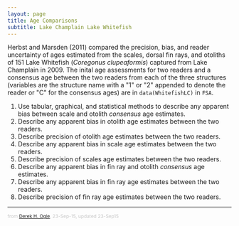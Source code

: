 ```yaml
---
layout: page
title: Age Comparisons
subtitle: Lake Champlain Lake Whitefish
---
```


Herbst and Marsden (2011) compared the precision, bias, and reader uncertainty of ages estimated from the scales, dorsal fin rays, and otoliths of 151 Lake Whitefish (*Coregonus clupeaformis*) captured from Lake Champlain in 2009.  The inital age assessments for two readers and a consensus age between the two readers from each of the three structures (variables are the structure name with a "1" or "2" appended to denote the reader or "C" for the consensus ages) are in `data(WhitefishLC)` in `FSA`.

1. Use tabular, graphical, and statistical methods to describe any apparent bias between scale and otolith *consensus* age estimates.
1. Describe any apparent bias in otolith age estimates between the two readers.
1. Describe precision of otolith age estimates between the two readers.
1. Describe any apparent bias in scale age estimates between the two readers.
1. Describe precision of scales age estimates between the two readers.
1. Describe any apparent bias in fin ray and otolith *consensus* age estimates.
1. Describe any apparent bias in fin ray age estimates between the two readers.
1. Describe precision of fin ray age estimates between the two readers.

---
<p style="font-size:0.75em; color:c6c6c6">from <a href="http://derekogle.com">Derek H. Ogle</a>, 23-Sep-15, updated 23-Sep15</p>
